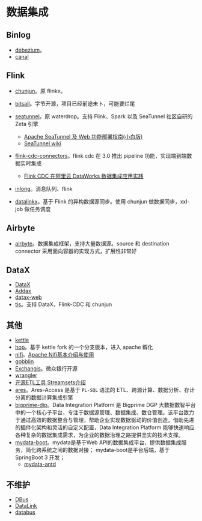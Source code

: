 # 数据集成

## Binlog

* [debezium](https://github.com/debezium/debezium)。
* [canal](https://github.com/alibaba/canal)

## Flink

* [chunjun](https://github.com/DTStack/chunjun)。原 flinkx。
* [bitsail](https://github.com/bytedance/bitsail)。字节开源，项目已经前途未卜，可能要烂尾
* [seatunnel](https://github.com/apache/seatunnel)。原 waterdrop。支持 Flink、Spark 以及 SeaTunnel 社区自研的 Zeta 引擎
  * [Apache SeaTunnel 及 Web 功能部署指南(小白版)](https://mp.weixin.qq.com/s?__biz=MzkwNTMwNTEyNA==&mid=2247492653&idx=1&sn=ade20dd5f54ee316da37285247b7d9e3&chksm=c0fb6966f78ce0704acfd97c8df66783b32399eb37708cf26c57ba91efe301085b8a916a3c68&mpshare=1&scene=1&srcid=022937Eilg8OdLx0JRZYtrbI&sharer_shareinfo=cc0f57196b3e559aa362dcbf477b83c3&sharer_shareinfo_first=b196a66a8d05063264e8c821e9b9cfa0&version=4.1.10.99312&platform=mac#rd)
  * [SeaTunnel wiki](https://cwiki.apache.org/confluence/display/SEATUNNEL/Home)
  
* [flink-cdc-connectors](https://github.com/ververica/flink-cdc-connectors)。flink cdc 在 3.0 推出 pipeline 功能，实现端到端数据实时集成
  * [Flink CDC 在阿里云 DataWorks 数据集成应用实践](https://mp.weixin.qq.com/s/GvV2CW7C8iW7HGk6nZvG0g)

* [inlong](https://github.com/apache/inlong)。消息队列、flink
* [datalinkx](https://github.com/SplitfireUptown/datalinkx)。基于 Flink 的异构数据源同步。使用 chunjun 做数据同步，xxl-job 做任务调度

## Airbyte

* [airbyte](https://github.com/airbytehq/airbyte)。数据集成框架，支持大量数据源。source 和 destination connector 采用面向容器的实现方式，扩展性非常好

## DataX

* [DataX](https://github.com/alibaba/DataX)
* [Addax](https://github.com/wgzhao/Addax)
* [datax-web](https://github.com/WeiYe-Jing/datax-web)
* [tis](https://github.com/datavane/tis)。支持 DataX、Flink-CDC 和 chunjun

## 其他

* [kettle](https://github.com/pentaho/pentaho-kettle)
* [hop](https://github.com/apache/hop)。基于 kettle fork 的一个分支版本，进入 apache 孵化
* [nifi](https://github.com/apache/nifi)。[Apache Nifi基本介绍与使用](https://mp.weixin.qq.com/s?__biz=MzIwODM1OTYzOQ==&mid=2247486027&idx=1&sn=868e3ee51ae71c1cbabc3c6d133030c0&chksm=970513f3a0729ae5f1e1921183b3a10d1f4b2ebf74fe97913b6b0cc973b7fa02316d5b9f2530&mpshare=1&scene=1&srcid=0218OWFHlB23PjFLnRdqmYJE&sharer_shareinfo=a6305395a276a30dbbe6a4a7632cc7f7&sharer_shareinfo_first=574620c92972a0dbd995a9cdbc8c06c7&version=4.1.10.99312&platform=mac#rd)
* [gobblin](https://github.com/apache/gobblin)
* [Exchangis](https://github.com/WeBankFinTech/Exchangis)。微众银行开源
* [wrangler](https://github.com/data-integrations/wrangler)
* [开源ETL工具 Streamsets介绍](https://mp.weixin.qq.com/s/xCTy6_xTEzHFlAXIngUc6w?version=4.1.10.99312&platform=mac)
* [ares](https://github.com/rewerma/ares)。Ares-Access 是基于 `PL-SQL` 语法的 ETL、跨源计算、数据分析、存计分离的数据计算集成引擎
* [bigprime-dip](https://gitee.com/bigprime/bigprime-dip)。Data Integration Platform 是 Bigprime DGP 大数据数智平台中的一个核心子平台，专注于数据源管理、数据集成、数仓管理。该平台致力于通过高效的数据整合与管理，帮助企业实现数据驱动的价值创造。借助先进的插件化架构和灵活的自定义配置，Data Integration Platform 能够快速响应各种复杂的数据集成需求，为企业的数据治理之路提供坚实的技术支撑。
* [mydata-boot](https://gitee.com/LIEN321/mydata-boot)。mydata是基于Web API的数据集成平台，提供数据集成服务，简化跨系统之间的数据对接； mydata-boot是平台后端，基于 SpringBoot 3 开发；
  * [mydata-antd](https://gitee.com/LIEN321/mydata-antd)


## 不维护

* [DBus](https://github.com/BriData/DBus)
* [DataLink](https://github.com/ucarGroup/DataLink)
* [databus](https://github.com/linkedin/databus)

